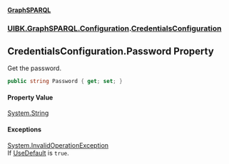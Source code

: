 #### [GraphSPARQL](./index.md 'index')
### [UIBK.GraphSPARQL.Configuration](./UIBK-GraphSPARQL-Configuration.md 'UIBK.GraphSPARQL.Configuration').[CredentialsConfiguration](./UIBK-GraphSPARQL-Configuration-CredentialsConfiguration.md 'UIBK.GraphSPARQL.Configuration.CredentialsConfiguration')
## CredentialsConfiguration.Password Property
Get the password.  
```csharp
public string Password { get; set; }
```
#### Property Value
[System.String](https://docs.microsoft.com/en-us/dotnet/api/System.String 'System.String')  
#### Exceptions
[System.InvalidOperationException](https://docs.microsoft.com/en-us/dotnet/api/System.InvalidOperationException 'System.InvalidOperationException')  
If [UseDefault](./UIBK-GraphSPARQL-Configuration-CredentialsConfiguration-UseDefault.md 'UIBK.GraphSPARQL.Configuration.CredentialsConfiguration.UseDefault') is `true`.  
